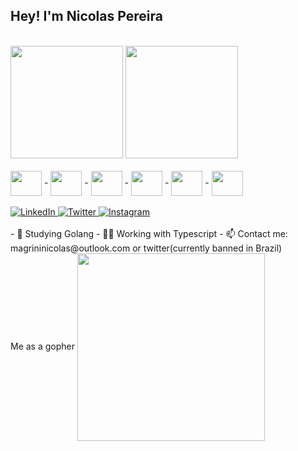 ## Hey! I'm Nicolas Pereira
<br>
<div>
    <img height="180em" src="https://github-readme-stats.vercel.app/api?username=nicolasgmp&show_icons=true&theme=tokyonight">
    <img height="180em" src="https://github-readme-stats.vercel.app/api/top-langs/?username=nicolasgmp&show_icons=true&theme=tokyonight&layout=compact">
</div>
<br>
<div style="display: inline_block">
  <img align="center" height="40" width="50" src="https://cdn.jsdelivr.net/gh/devicons/devicon/icons/java/java-original.svg"> -
  <img align="center" height="40" width="50" src="https://cdn.jsdelivr.net/gh/devicons/devicon/icons/spring/spring-original.svg"> -
  <img align="center" height="40" width="50" src="https://cdn.jsdelivr.net/gh/devicons/devicon/icons/go/go-original.svg"> -
  <img align="center" height="40" width="50" src="https://cdn.jsdelivr.net/gh/devicons/devicon/icons/elixir/elixir-original.svg"> -
  <img align="center" height="40" width="50" src="https://cdn.jsdelivr.net/gh/devicons/devicon/icons/c/c-plain.svg" > -
  <img align="center" height="40" width="50" src="https://cdn.jsdelivr.net/gh/devicons/devicon/icons/vim/vim-plain.svg" />
</div>
<br>
<div>
  <a href="https://www.linkedin.com/in/nicolasgmpereira">
    <img src="https://img.shields.io/badge/LinkedIn-0077B5?style=for-the-badge&logo=linkedin&logoColor=white" alt="LinkedIn" /> 
  </a>
  <a href="https://twitter.com/magrininicolas">
    <img src="https://img.shields.io/badge/Twitter-1DA1F2?style=for-the-badge&logo=twitter&logoColor=white" alt="Twitter">
  </a>
  <a href="https://www.instagram.com/nicolas_magrini/">
    <img src="https://img.shields.io/badge/Instagram-E4405F?style=for-the-badge&logo=instagram&logoColor=white" alt="Instagram">
  </a>
</div>
<br>
- 🌱 Studying Golang
- 👨‍💻 Working with Typescript
- 📫 Contact me: magrininicolas@outlook.com or twitter(currently banned in Brazil)
<div style="display: inline_block">
  Me as a gopher
  <img align="center" height="300" width="300" src="https://storage.googleapis.com/gopherizeme.appspot.com/gophers/b7f9d74b3233514070c188363945e58547ac1d9a.png" />
</div>
